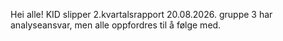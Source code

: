 Hei alle! KID slipper 2.kvartalsrapport 20.08.2026. gruppe 3 har analyseansvar, men alle oppfordres til å følge med.
